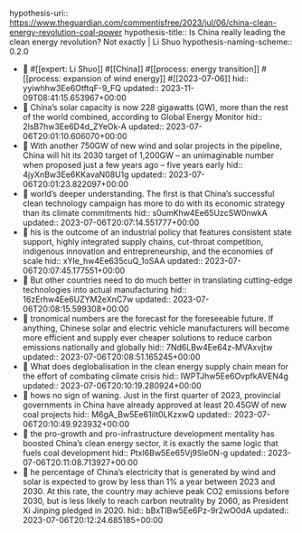 hypothesis-uri:: https://www.theguardian.com/commentisfree/2023/jul/06/china-clean-energy-revolution-coal-power
hypothesis-title:: Is China really leading the clean energy revolution? Not exactly | Li Shuo
hypothesis-naming-scheme:: 0.2.0

- 📝  #[[expert: Li Shuo]] #[[China]] #[[process: energy transition]] #[[process: expansion of wind energy]] #[[2023-07-06]]
  hid:: yyiwhhw3Ee6OtftqF-9_FQ
  updated:: 2023-11-09T08:41:15.653967+00:00
- 📌 China’s solar capacity is now 228 gigawatts (GW), more than the rest of the world combined, according to Global Energy Monitor
  hid:: 2lsB7hw3Ee6D4d_ZYeOk-A
  updated:: 2023-07-06T20:01:10.606070+00:00
- 📌 With another 750GW of new wind and solar projects in the pipeline, China will hit its 2030 target of 1,200GW – an unimaginable number when proposed just a few years ago – five years early
  hid:: 4jyXnBw3Ee6KKavaN08U1g
  updated:: 2023-07-06T20:01:23.822097+00:00
- 📌 world’s deeper understanding. The first is that China’s successful clean technology campaign has more to do with its economic strategy than its climate commitments
  hid:: s0umKhw4Ee65UzcSW0nwkA
  updated:: 2023-07-06T20:07:14.551777+00:00
- 📌 his is the outcome of an industrial policy that features consistent state support, highly integrated supply chains, cut-throat competition, indigenous innovation and entrepreneurship, and the economies of scale
  hid:: xYle_hw4Ee635cuQ_1oSAA
  updated:: 2023-07-06T20:07:45.177551+00:00
- 📌 But other countries need to do much better in translating cutting-edge technologies into actual manufacturing
  hid:: 16zErhw4Ee6UZYM2eXnC7w
  updated:: 2023-07-06T20:08:15.599308+00:00
- 📌 tronomical numbers are the forecast for the foreseeable future. If anything, Chinese solar and electric vehicle manufacturers will become more efficient and supply ever cheaper solutions to reduce carbon emissions nationally and globally
  hid:: 7Nd6LBw4Ee64z-MVAxvjtw
  updated:: 2023-07-06T20:08:51.165245+00:00
- 📌 What does deglobalisation in the clean energy supply chain mean for the effort of combating climate crisis
  hid:: IWPTJhw5Ee6OvpfkAVEN4g
  updated:: 2023-07-06T20:10:19.280924+00:00
- 📌 hows no sign of waning. Just in the first quarter of 2023, provincial governments in China have already approved at least 20.45GW of new coal projects
  hid:: M6gA_Bw5Ee61iIt0LKzxwQ
  updated:: 2023-07-06T20:10:49.923932+00:00
- 📌 the pro-growth and pro-infrastructure development mentality has boosted China’s clean energy sector, it is exactly the same logic that fuels coal development
  hid:: PtxI6Bw5Ee65Vj9Sle0N-g
  updated:: 2023-07-06T20:11:08.713927+00:00
- 📌 he percentage of China’s electricity that is generated by wind and solar is expected to grow by less than 1% a year between 2023 and 2030. At this rate, the country may achieve peak CO2 emissions before 2030, but is less likely to reach carbon neutrality by 2060, as President Xi Jinping pledged in 2020.
  hid:: bBxTIBw5Ee6Pz-9r2wO0dA
  updated:: 2023-07-06T20:12:24.685185+00:00